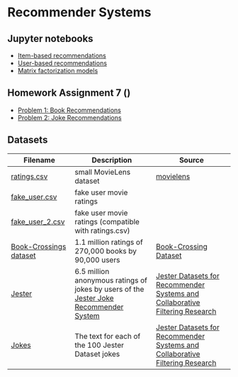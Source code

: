 # Recommender Systems

## Jupyter notebooks
- [Item-based recommendations](https://nbviewer.jupyter.org/github/um-perez-alvaro/Data-Science-Theory/blob/master/Jupyter%20Notebooks/Recommender%20Systems/notebooks/Item-Based%20Recommendation.ipynb)
- [User-based recommendations](https://nbviewer.jupyter.org/github/um-perez-alvaro/Data-Science-Theory/blob/master/Jupyter%20Notebooks/Recommender%20Systems/notebooks/User-Based%20Recommendations.ipynb)
- [Matrix factorization models](https://nbviewer.jupyter.org/github/um-perez-alvaro/Data-Science-Theory/blob/master/Jupyter%20Notebooks/Recommender%20Systems/notebooks/Matrix%20Factorizations%20models.ipynb)

## Homework Assignment 7 ()

- [Problem 1: Book Recommendations](https://nbviewer.jupyter.org/github/um-perez-alvaro/Data-Science-Theory/blob/master/Jupyter%20Notebooks/Recommender%20Systems/homework/Problem%201.ipynb)
- [Problem 2: Joke Recommendations](https://nbviewer.jupyter.org/github/um-perez-alvaro/Data-Science-Theory/blob/master/Jupyter%20Notebooks/Recommender%20Systems/homework/Problem%202.ipynb)


## Datasets
Filename | Description |  Source
--- | --- |  --- 
[ratings.csv](https://raw.githubusercontent.com/um-perez-alvaro/Data-Science-Theory/master/Data/ratings.csv) | small MovieLens dataset | [movielens](https://grouplens.org/datasets/movielens/latest/)
[fake_user.csv](https://raw.githubusercontent.com/um-perez-alvaro/Data-Science-Theory/master/Data/fake_user.csv) | fake user movie ratings |
[fake_user_2.csv](https://raw.githubusercontent.com/um-perez-alvaro/Data-Science-Theory/master/Data/fake_user_2.csv) | fake user movie ratings (compatible with ratings.csv) |
[Book-Crossings dataset](http://www2.informatik.uni-freiburg.de/~cziegler/BX/) |  1.1 million ratings of 270,000 books by 90,000 users | [Book-Crossing Dataset](http://www2.informatik.uni-freiburg.de/~cziegler/BX/)
[Jester](https://raw.githubusercontent.com/um-perez-alvaro/Data-Science-Theory/master/Data/jester.xls) | 6.5 million anonymous ratings of jokes by users of the [Jester Joke Recommender System](http://eigentaste.berkeley.edu/) | [Jester Datasets for Recommender Systems and Collaborative Filtering Research](http://eigentaste.berkeley.edu/dataset/)
[Jokes](https://raw.githubusercontent.com/um-perez-alvaro/Data-Science-Theory/master/Data/JokeText.csv) | The text for each of the 100 Jester Dataset jokes | [Jester Datasets for Recommender Systems and Collaborative Filtering Research](http://eigentaste.berkeley.edu/dataset/)

